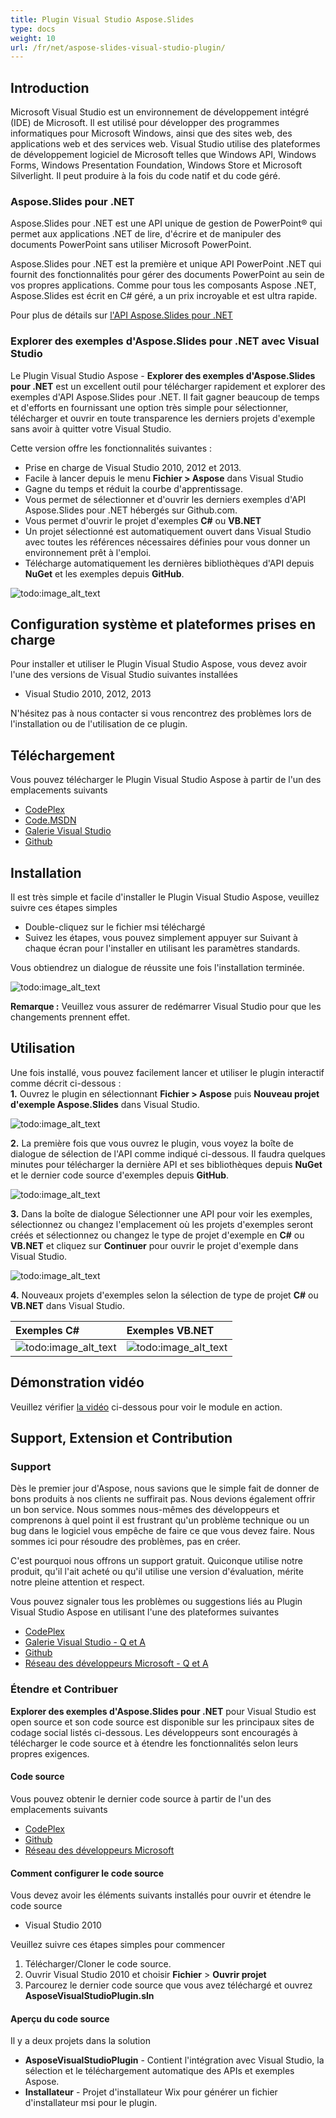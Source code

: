 ```yaml
---  
title: Plugin Visual Studio Aspose.Slides  
type: docs  
weight: 10  
url: /fr/net/aspose-slides-visual-studio-plugin/  
---  
```

  
## **Introduction**  
Microsoft Visual Studio est un environnement de développement intégré (IDE) de Microsoft. Il est utilisé pour développer des programmes informatiques pour Microsoft Windows, ainsi que des sites web, des applications web et des services web. Visual Studio utilise des plateformes de développement logiciel de Microsoft telles que Windows API, Windows Forms, Windows Presentation Foundation, Windows Store et Microsoft Silverlight. Il peut produire à la fois du code natif et du code géré.  
### **Aspose.Slides pour .NET**  
Aspose.Slides pour .NET est une API unique de gestion de PowerPoint® qui permet aux applications .NET de lire, d'écrire et de manipuler des documents PowerPoint sans utiliser Microsoft PowerPoint.  
  
Aspose.Slides pour .NET est la première et unique API PowerPoint .NET qui fournit des fonctionnalités pour gérer des documents PowerPoint au sein de vos propres applications. Comme pour tous les composants Aspose .NET, Aspose.Slides est écrit en C# géré, a un prix incroyable et est ultra rapide.  
  
Pour plus de détails sur [l'API Aspose.Slides pour .NET](http://www.aspose.com/.net/powerpoint-component.aspx)  
### **Explorer des exemples d'Aspose.Slides pour .NET avec Visual Studio**  
Le Plugin Visual Studio Aspose - **Explorer des exemples d'Aspose.Slides pour .NET** est un excellent outil pour télécharger rapidement et explorer des exemples d'API Aspose.Slides pour .NET. Il fait gagner beaucoup de temps et d'efforts en fournissant une option très simple pour sélectionner, télécharger et ouvrir en toute transparence les derniers projets d'exemple sans avoir à quitter votre Visual Studio.  
  
Cette version offre les fonctionnalités suivantes :  
  
- Prise en charge de Visual Studio 2010, 2012 et 2013.  
- Facile à lancer depuis le menu **Fichier > Aspose** dans Visual Studio  
- Gagne du temps et réduit la courbe d'apprentissage.  
- Vous permet de sélectionner et d'ouvrir les derniers exemples d'API Aspose.Slides pour .NET hébergés sur Github.com.  
- Vous permet d'ouvrir le projet d'exemples **C#** ou **VB.NET**  
- Un projet sélectionné est automatiquement ouvert dans Visual Studio avec toutes les références nécessaires définies pour vous donner un environnement prêt à l'emploi.  
- Télécharge automatiquement les dernières bibliothèques d'API depuis **NuGet** et les exemples depuis **GitHub**.  
  
![todo:image_alt_text](aspose-slides-visual-studio-plugin_1)  
## **Configuration système et plateformes prises en charge**  
Pour installer et utiliser le Plugin Visual Studio Aspose, vous devez avoir l'une des versions de Visual Studio suivantes installées  
  
- Visual Studio 2010, 2012, 2013  
  
N'hésitez pas à nous contacter si vous rencontrez des problèmes lors de l'installation ou de l'utilisation de ce plugin.  
## **Téléchargement**  
Vous pouvez télécharger le Plugin Visual Studio Aspose à partir de l'un des emplacements suivants  
  
- [CodePlex ](https://asposeSlidesvs.codeplex.com/releases)  
- [Code.MSDN ](https://code.msdn.microsoft.com/Explore-AsposeSlides-for-NET-58ac45ed)  
- [Galerie Visual Studio ](https://visualstudiogallery.msdn.microsoft.com/b45659c0-9414-4ede-aed2-acc0c27a6b15)  
- [Github ](https://github.com/aspose-slides/Aspose.Slides-for-.NET/releases/tag/untagged-ab3cb4109f5bc061a98c)  
## **Installation**  
Il est très simple et facile d'installer le Plugin Visual Studio Aspose, veuillez suivre ces étapes simples  
  
- Double-cliquez sur le fichier msi téléchargé  
- Suivez les étapes, vous pouvez simplement appuyer sur Suivant à chaque écran pour l'installer en utilisant les paramètres standards.  
  
Vous obtiendrez un dialogue de réussite une fois l'installation terminée.  
  
![todo:image_alt_text](aspose-slides-visual-studio-plugin_2)  
  
**Remarque :** Veuillez vous assurer de redémarrer Visual Studio pour que les changements prennent effet.  
## **Utilisation**  
Une fois installé, vous pouvez facilement lancer et utiliser le plugin interactif comme décrit ci-dessous :  
**1.** Ouvrez le plugin en sélectionnant **Fichier > Aspose** puis **Nouveau projet d'exemple Aspose.Slides** dans Visual Studio.  
  
![todo:image_alt_text](aspose-slides-visual-studio-plugin_3)  
  
**2.** La première fois que vous ouvrez le plugin, vous voyez la boîte de dialogue de sélection de l'API comme indiqué ci-dessous. Il faudra quelques minutes pour télécharger la dernière API et ses bibliothèques depuis **NuGet** et le dernier code source d'exemples depuis **GitHub**.  
  
![todo:image_alt_text](aspose-slides-visual-studio-plugin_4)  
  
**3.** Dans la boîte de dialogue Sélectionner une API pour voir les exemples, sélectionnez ou changez l'emplacement où les projets d'exemples seront créés et sélectionnez ou changez le type de projet d'exemple en **C#** ou **VB.NET** et cliquez sur **Continuer** pour ouvrir le projet d'exemple dans Visual Studio.  
  
![todo:image_alt_text](aspose-slides-visual-studio-plugin_1)  
  
**4.** Nouveaux projets d'exemples selon la sélection de type de projet **C#** ou **VB.NET** dans Visual Studio.  
  
|**Exemples C#** |**Exemples VB.NET** |  
| :- | :- |  
|![todo:image_alt_text](aspose-slides-visual-studio-plugin_6)|![todo:image_alt_text](aspose-slides-visual-studio-plugin_7)|  
## **Démonstration vidéo**  
Veuillez vérifier [la vidéo](https://www.youtube.com/watch?v=FyJ2TFlbLE4) ci-dessous pour voir le module en action.  
## **Support, Extension et Contribution**  
### **Support**  
Dès le premier jour d'Aspose, nous savions que le simple fait de donner de bons produits à nos clients ne suffirait pas. Nous devions également offrir un bon service. Nous sommes nous-mêmes des développeurs et comprenons à quel point il est frustrant qu'un problème technique ou un bug dans le logiciel vous empêche de faire ce que vous devez faire. Nous sommes ici pour résoudre des problèmes, pas en créer.  
  
C'est pourquoi nous offrons un support gratuit. Quiconque utilise notre produit, qu'il l'ait acheté ou qu'il utilise une version d'évaluation, mérite notre pleine attention et respect.  
  
Vous pouvez signaler tous les problèmes ou suggestions liés au Plugin Visual Studio Aspose en utilisant l'une des plateformes suivantes  
  
- [CodePlex ](https://asposeSlidesvs.codeplex.com/workitem/list/basic)  
- [Galerie Visual Studio - Q et A](https://visualstudiogallery.msdn.microsoft.com/b45659c0-9414-4ede-aed2-acc0c27a6b15)  
- [Github ](https://github.com/asposeSlides/Aspose.Slides-for-.NET/issues)  
- [Réseau des développeurs Microsoft - Q et A ](https://code.msdn.microsoft.com/Explore-AsposeSlides-for-NET-58ac45ed/view/Discussions#content)  
### **Étendre et Contribuer**  
**Explorer des exemples d'Aspose.Slides pour .NET** pour Visual Studio est open source et son code source est disponible sur les principaux sites de codage social listés ci-dessous. Les développeurs sont encouragés à télécharger le code source et à étendre les fonctionnalités selon leurs propres exigences.  
#### **Code source**  
Vous pouvez obtenir le dernier code source à partir de l'un des emplacements suivants  
  
- [CodePlex ](https://asposeSlidesvs.codeplex.com/SourceControl/latest)  
- [Github ](https://github.com/aspose-slides/Aspose.Slides-for-.NET)  
- [Réseau des développeurs Microsoft ](https://code.msdn.microsoft.com/Explore-AsposeSlides-for-NET-58ac45ed)  
#### **Comment configurer le code source**  
Vous devez avoir les éléments suivants installés pour ouvrir et étendre le code source  
  
- Visual Studio 2010  
  
Veuillez suivre ces étapes simples pour commencer  
  
1. Télécharger/Cloner le code source.  
1. Ouvrir Visual Studio 2010 et choisir **Fichier** > **Ouvrir projet**  
1. Parcourez le dernier code source que vous avez téléchargé et ouvrez **AsposeVisualStudioPlugin.sln**  
#### **Aperçu du code source**  
Il y a deux projets dans la solution  
  
- **AsposeVisualStudioPlugin** - Contient l'intégration avec Visual Studio, la sélection et le téléchargement automatique des APIs et exemples Aspose.  
- **Installateur** - Projet d'installateur Wix pour générer un fichier d'installateur msi pour le plugin.  